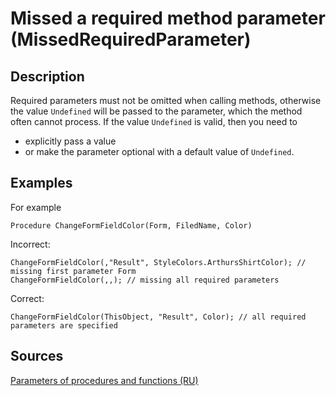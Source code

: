 # Missed a required method parameter (MissedRequiredParameter)

<!-- Блоки выше заполняются автоматически, не трогать -->
## Description

Required parameters must not be omitted when calling methods, otherwise the value `Undefined` will be passed to the parameter, which the method often cannot process.
If the value `Undefined` is valid, then you need to
- explicitly pass a value
- or make the parameter optional with a default value of `Undefined`.
## Examples

For example

```bsl
Procedure ChangeFormFieldColor(Form, FiledName, Color)
```

Incorrect:

```bsl
ChangeFormFieldColor(,"Result", StyleColors.ArthursShirtColor); // missing first parameter Form
ChangeFormFieldColor(,,); // missing all required parameters
```

Correct:

```bsl
ChangeFormFieldColor(ThisObject, "Result", Color); // all required parameters are specified
```

## Sources

[Parameters of procedures and functions (RU)](https://its.1c.ru/db/v8std#content:640:hdoc)
